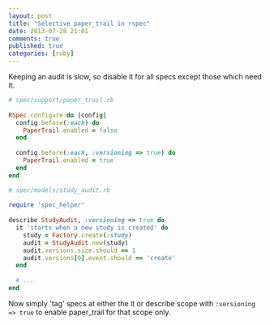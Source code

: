 ```yaml
---
layout: post
title: "Selective paper_trail in rspec"
date: 2013-07-28 21:01
comments: true
published: true
categories: [ruby]
---
```


Keeping an audit is slow, so disable it for all specs except those which need it.

```ruby
# spec/support/paper_trail.rb
 
RSpec.configure do |config|
  config.before(:each) do
    PaperTrail.enabled = false
  end
 
  config.before(:each, :versioning => true) do
    PaperTrail.enabled = true
  end
end
```

```ruby
# spec/models/study_audit.rb
 
require 'spec_helper'
 
describe StudyAudit, :versioning => true do
  it 'starts when a new study is created' do
    study = Factory.create(:study)
    audit = StudyAudit.new(study)
    audit.versions.size.should == 1
    audit.versions[0].event.should == 'create'
  end
 
  # ...
end
```

Now simply 'tag' specs at either the it or describe scope with 
`:versioning => true` to enable paper_trail for that scope only.
